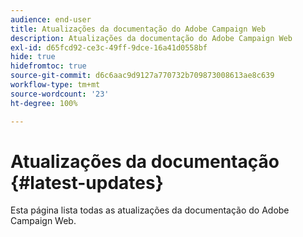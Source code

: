 ```yaml
---
audience: end-user
title: Atualizações da documentação do Adobe Campaign Web
description: Atualizações da documentação do Adobe Campaign Web
exl-id: d65fcd92-ce3c-49ff-9dce-16a41d0558bf
hide: true
hidefromtoc: true
source-git-commit: d6c6aac9d9127a770732b709873008613ae8c639
workflow-type: tm+mt
source-wordcount: '23'
ht-degree: 100%

---
```


# Atualizações da documentação {#latest-updates}

Esta página lista todas as atualizações da documentação do Adobe Campaign Web.